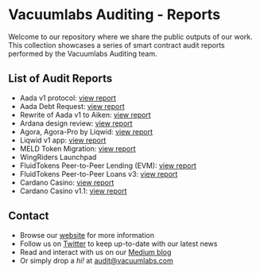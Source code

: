 # Vacuumlabs Auditing - Reports
Welcome to our repository where we share the public outputs of our work. This collection showcases a series of smart contract audit reports performed by the Vacuumlabs Auditing team.

## List of Audit Reports

* Aada v1 protocol: [view report](./reports/aada-v1.pdf)
* Aada Debt Request: [view report](./reports/aada-debt-request-v1.pdf)
* Rewrite of Aada v1 to Aiken: [view report](./reports/aada-v1.1.pdf)
* Ardana design review: [view report](./reports/ardana-dusd-v1.0.pdf)
* Agora, Agora-Pro by Liqwid: [view report](./reports/liqwid-agora-v1.pdf)
* Liqwid v1 app: [view report](./reports/liqwid-app-v1.0.pdf)
* MELD Token Migration: [view report](./reports/meld-token-v1.0.pdf)
* WingRiders Launchpad
* FluidTokens Peer-to-Peer Lending (EVM): [view report](./reports/fluidtokens-p2p-lending-evm-v1.0.pdf)
* FluidTokens Peer-to-Peer Loans v3: [view report](./reports/fluidtokens-p2p-loans-v3-v1.0.pdf)
* Cardano Casino: [view report](./reports/cardano-casino-v1.0.pdf)
* Cardano Casino v1.1: [view report](./reports/cardano-casino-v1.1.pdf)

## Contact
* Browse our [website](https://vacuumlabs.com/smart-contract-auditing/) for more information
* Follow us on [Twitter](https://twitter.com/vacuumlabs) to keep up-to-date with our latest news
* Read and interact with us on our [Medium blog](https://medium.com/@vacuumlabs_auditing)
* Or simply drop a *hi!* at [audit@vacuumlabs.com](mailto:audit@vacuumlabs.com)
